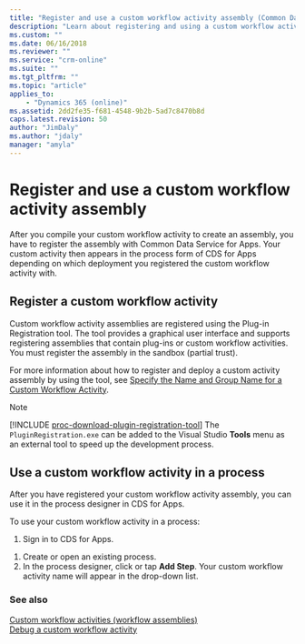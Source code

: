 ```yaml
---
title: "Register and use a custom workflow activity assembly (Common Data Service for Apps) | Microsoft Docs"
description: "Learn about registering and using a custom workflow activity assembly"
ms.custom: ""
ms.date: 06/16/2018
ms.reviewer: ""
ms.service: "crm-online"
ms.suite: ""
ms.tgt_pltfrm: ""
ms.topic: "article"
applies_to: 
    - "Dynamics 365 (online)"
ms.assetid: 2dd2fe35-f681-4548-9b2b-5ad7c8470b8d
caps.latest.revision: 50
author: "JimDaly"
ms.author: "jdaly"
manager: "amyla"
---
```

# Register and use a custom workflow activity assembly

After you compile your custom workflow activity to create an assembly, you have to register the assembly with Common Data Service for Apps. Your custom activity then appears in the process form of CDS for Apps depending on which deployment you registered the custom workflow activity with.

<a name="register"></a>

## Register a custom workflow activity

 Custom workflow activity assemblies are registered using the Plug-in Registration tool. The tool provides a graphical user interface and supports registering assemblies that contain plug-ins or custom workflow activities. You must register the assembly in the sandbox (partial trust).

 For more information about how to register and deploy a custom activity assembly by using the tool, see [Specify the Name and Group Name for a Custom Workflow Activity](create-custom-workflow-activity.md#NameandGroupName).

> [!NOTE]
> [!INCLUDE [proc-download-plugin-registration-tool](../../../includes/proc-download-plugin-registration-tool.md)] The `PluginRegistration.exe` can be added to the Visual Studio **Tools** menu as an external tool to speed up the development process.

<a name="use"></a>

## Use a custom workflow activity in a process

After you have registered your custom workflow activity assembly, you can use it in the process designer in CDS for Apps.

To use your custom workflow activity in a process:

1. Sign in to CDS for Apps.
<!-- TODO: Update this for CDS portal
1. **Settings** > **Processes**. -->
1. Create or open an existing process.
1. In the process designer, click or tap **Add Step**. Your custom workflow activity name will appear in the drop-down list.

### See also

[Custom workflow activities (workflow assemblies)](../custom-workflow-activities-workflow-assemblies.md)<br />
[Debug a custom workflow activity](debug-custom-workflow-activity.md)<br />
<!-- TODO:
[Plug-in isolation, trusts, and statistics](../plugin-isolation-trusts-statistics.md)<br />
[Register and Deploy Plug-Ins](../register-deploy-plugins.md) -->
